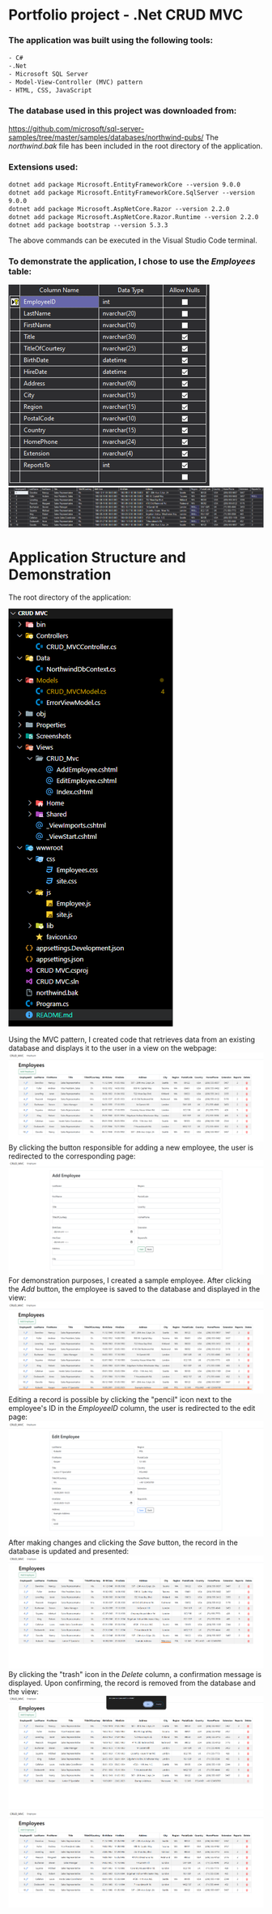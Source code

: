 # Portfolio project - .Net CRUD MVC
### The application was built using the following tools:
    - C#
    -.Net
    - Microsoft SQL Server
    - Model-View-Controller (MVC) pattern
    - HTML, CSS, JavaScript
  
### The database used in this project was downloaded from:
<https://github.com/microsoft/sql-server-samples/tree/master/samples/databases/northwind-pubs/>
The *northwind.bak* file has been included in the root directory of the application.

### Extensions used:
    dotnet add package Microsoft.EntityFrameworkCore --version 9.0.0
    dotnet add package Microsoft.EntityFrameworkCore.SqlServer --version 9.0.0
    dotnet add package Microsoft.AspNetCore.Razor --version 2.2.0
    dotnet add package Microsoft.AspNetCore.Razor.Runtime --version 2.2.0
    dotnet add package bootstrap --version 5.3.3
The above commands can be executed in the Visual Studio Code terminal.

### To demonstrate the application, I chose to use the *Employees* table:

![Reference Image](/Screenshots/Database_design.PNG)
![Reference Image](/Screenshots/ssms.PNG)
# Application Structure and Demonstration
The root directory of the application:

![Reference Image](/Screenshots/App_folder.PNG)

Using the MVC pattern, I created code that retrieves data from an existing database and displays it to the user in a view on the webpage:
![Reference Image](/Screenshots/main_page_view.PNG)
By clicking the button responsible for adding a new employee, the user is redirected to the corresponding page:
![Reference Image](/Screenshots/add_employee_view.PNG)
For demonstration purposes, I created a sample employee. After clicking the *Add* button, the employee is saved to the database and displayed in the view:
![Reference Image](/Screenshots/after_adding.PNG)
Editing a record is possible by clicking the "pencil" icon next to the employee's ID in the *EmployeeID* column, the user is redirected to the edit page:
![Reference Image](/Screenshots/edit_view.PNG)
After making changes and clicking the *Save* button, the record in the database is updated and presented:
![Reference Image](/Screenshots/after_change.PNG)
By clicking the "trash" icon in the *Delete* column, a confirmation message is displayed. Upon confirming, the record is removed from the database and the view:
![Reference Image](/Screenshots/delete.PNG)
![Reference Image](/Screenshots/after_delete.PNG)
